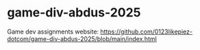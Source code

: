# game-div-abdus-2025
Game dev assignments
website: https://github.com/0123likepiez-dotcom/game-div-abdus-2025/blob/main/index.html
